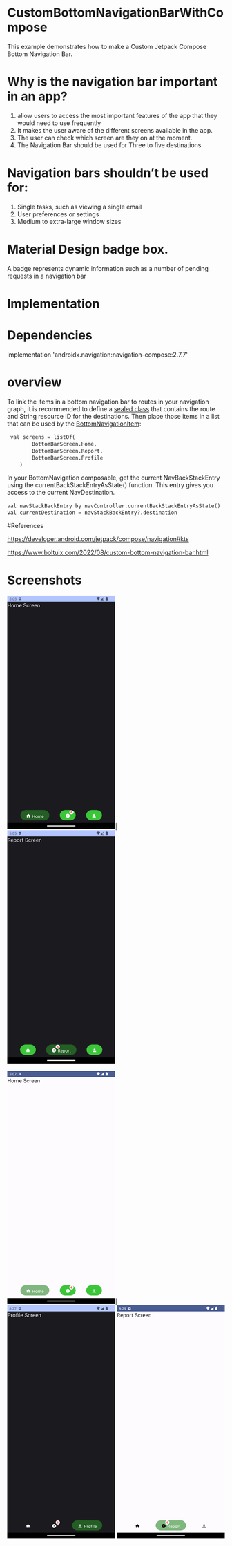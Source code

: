 # CustomBottomNavigationBarWithCompose
This example demonstrates how to make a Custom Jetpack Compose Bottom Navigation Bar.
# Why is the navigation bar important in an app?
1. allow users to access the most important features of the app that they would need to use frequently
2. It makes the user aware of the different screens available in the app.
3. The user can check which screen are they on at the moment.
4. The Navigation Bar should be used for Three to five destinations
# Navigation bars shouldn’t be used for:
1. Single tasks, such as viewing a single email
2. User preferences or settings
3. Medium to extra-large window sizes
# Material Design badge box.
A badge represents dynamic information such as a number of pending requests in a navigation bar
# Implementation  

   
# Dependencies 
implementation 'androidx.navigation:navigation-compose:2.7.7'
# overview
To link the items in a bottom navigation bar to routes in your navigation graph, it is recommended to define a [sealed class](https://github.com/denkiri/CustomBottomNavigationBarWithCompose/blob/master/app/src/main/java/com/example/custombottomnavigationbarwithcompose/ui/navigation/BottomBarScreen.kt) that contains the route and String resource ID for the destinations.
Then place those items in a list that can be used by the [BottomNavigationItem](https://github.com/denkiri/CustomBottomNavigationBarWithCompose/blob/master/app/src/main/java/com/example/custombottomnavigationbarwithcompose/ui/navigation/BottomNav.kt):
```
 val screens = listOf(
        BottomBarScreen.Home,
        BottomBarScreen.Report,
        BottomBarScreen.Profile
    )
```
In your BottomNavigation composable, get the current NavBackStackEntry using the currentBackStackEntryAsState() function. This entry gives you access to the current NavDestination.
```
val navStackBackEntry by navController.currentBackStackEntryAsState()
val currentDestination = navStackBackEntry?.destination
```
#References

https://developer.android.com/jetpack/compose/navigation#kts

https://www.boltuix.com/2022/08/custom-bottom-navigation-bar.html

# Screenshots
<img src="https://github.com/denkiri/CustomBottomNavigationBarWithCompose/blob/master/Screenshot_20240216_050533.png" width="250" height="540">|<img src="https://github.com/denkiri/CustomBottomNavigationBarWithCompose/blob/master/Screenshot_20240216_050556.png" width="250" height="540">

<img src="https://github.com/denkiri/CustomBottomNavigationBarWithCompose/blob/master/Screenshot_20240216_050722.png" width="250" height="540">|<img src="https://github.com/denkiri/CustomBottomNavigationBarWithCompose/blob/master/Screenshot_20240216_082759.png" width="250" height="540">
<img src="https://github.com/denkiri/CustomBottomNavigationBarWithCompose/blob/master/Screenshot_20240216_082909.png" width="250" height="540">

   

